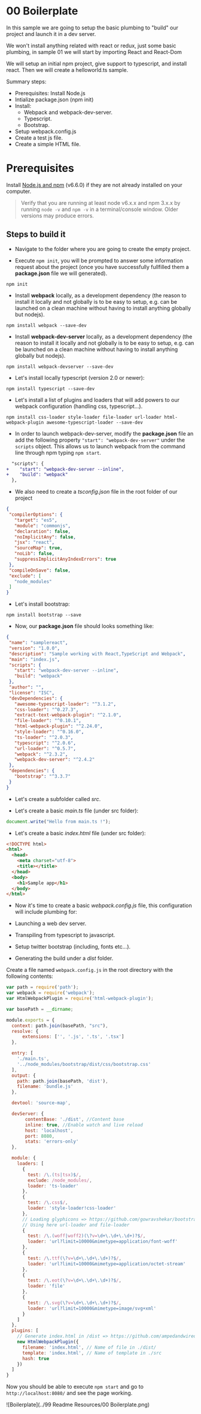 # 00 Boilerplate

In this sample we are going to setup the basic plumbing to "build" our project and launch it in a dev server.

We won't install anything related with react or redux, just some basic plumbing, in sample 01 we will start by importing React and React-Dom

We will setup an initial npm project, give support to typescript, and install react.
Then we will create a helloworld.ts sample.

Summary steps:

- Prerequisites: Install Node.js
- Intialize package.json (npm init)
- Install:
    - Webpack and webpack-dev-server.
    - Typescript.
    - Bootstrap.
- Setup webpack.config.js
- Create a test js file.
- Create a simple HTML file.

# Prerequisites

Install [Node.js and npm](https://nodejs.org/en/) (v6.6.0) if they are not already installed on your computer.

> Verify that you are running at least node v6.x.x and npm 3.x.x by running `node -v` and `npm -v` in a terminal/console window. Older versions may produce errors.

## Steps to build it

- Navigate to the folder where you are going to create the empty project.

- Execute `npm init`, you will be prompted to answer some information request
about the project (once you have successfully fullfilled them a **package.json**
file we will generated).

````
npm init
````

- Install **webpack** locally, as a development dependency (the reason to install it locally and not globally is to be easy to setup, e.g. can be launched on a clean machine without having to install anything globally but nodejs).

````
npm install webpack --save-dev
````
- Install **webpack-dev-server** locally, as a development dependency (the reason to install it locally and not globally is to be easy to setup, e.g. can be launched on a clean machine without having to install anything globally but nodejs).

````
npm install webpack-devserver --save-dev
````

- Let's install locally typescript (version 2.0 or newer):

```
npm install typescript --save-dev
```
- Let's install a list of plugins and loaders that will add powers to
our webpack configuration (handling css, typescript...).

```
npm install css-loader style-loader file-loader url-loader html-webpack-plugin awesome-typescript-loader --save-dev
```

- In order to launch webpack-dev-server, modify the **package.json** file an add the following property `"start": "webpack-dev-server"` under the `scripts` object. This allows us to launch webpack from the command line through npm typing `npm start`.

```diff
  "scripts": {
+    "start": "webpack-dev-server --inline",
+    "build": "webpack"
  },
```


- We also need to create a _tsconfig.json_ file in the root folder of
our project

```json
{
 "compilerOptions": {
   "target": "es5",
   "module": "commonjs",
   "declaration": false,
   "noImplicitAny": false,
   "jsx": "react",
   "sourceMap": true,
   "noLib": false,
   "suppressImplicitAnyIndexErrors": true
 },
 "compileOnSave": false,
 "exclude": [
   "node_modules"
 ]
}
```

- Let's install bootstrap:

 ```
 npm install bootstrap --save
 ```

 - Now, our **package.json** file should looks something like:

```json
{
 "name": "samplereact",
 "version": "1.0.0",
 "description": "Sample working with React,TypeScript and Webpack",
 "main": "index.js",
 "scripts": {
   "start": "webpack-dev-server --inline",
   "build": "webpack"
 },
 "author": "",
 "license": "ISC",
 "devDependencies": {
   "awesome-typescript-loader": "^3.1.2",
   "css-loader": "^0.27.3",
   "extract-text-webpack-plugin": "^2.1.0",
   "file-loader": "^0.10.1",
   "html-webpack-plugin": "^2.24.0",
   "style-loader": "^0.16.0",
   "ts-loader": "^2.0.3",
   "typescript": "^2.0.6",
   "url-loader": "^0.5.7",
   "webpack": "^2.3.2",
   "webpack-dev-server": "^2.4.2"
 },
 "dependencies": {
   "bootstrap": "^3.3.7"
 }
}
```


 - Let's create a subfolder called _src_.

 - Let's create a basic _main.ts_ file (under src folder):

 ```javascript
 document.write("Hello from main.ts !");
 ```

 - Let's create a basic _index.html_ file (under src folder):

 ```html
 <!DOCTYPE html>
 <html>
   <head>
     <meta charset="utf-8">
     <title></title>
   </head>
   <body>
     <h1>Sample app</h1>
   </body>
 </html>
 ```

 - Now it's time to create a basic _webpack.config.js_ file, this configuration will
 include plumbing for:

 - Launching a web dev server.
 - Transpiling from typescript to javascript.
 - Setup twitter bootstrap (including, fonts etc...).
 - Generating the build under a _dist_ folder.

Create a file named `webpack.config.js` in the root directory with the following contents:

 ```javascript
 var path = require('path');
 var webpack = require('webpack');
 var HtmlWebpackPlugin = require('html-webpack-plugin');

 var basePath = __dirname;

 module.exports = {
   context: path.join(basePath, "src"),
   resolve: {
       extensions: ['', '.js', '.ts', '.tsx']
   },

   entry: [
     './main.ts',
     '../node_modules/bootstrap/dist/css/bootstrap.css'
   ],
   output: {
     path: path.join(basePath, 'dist'),
     filename: 'bundle.js'
   },

   devtool: 'source-map',

   devServer: {
        contentBase: './dist', //Content base
        inline: true, //Enable watch and live reload
        host: 'localhost',
        port: 8080,
        stats: 'errors-only'
   },

   module: {
     loaders: [
       {
         test: /\.(ts|tsx)$/,
         exclude: /node_modules/,
         loader: 'ts-loader'
       },
       {
         test: /\.css$/,
         loader: 'style-loader!css-loader'
       },
       // Loading glyphicons => https://github.com/gowravshekar/bootstrap-webpack
       // Using here url-loader and file-loader
       {
         test: /\.(woff|woff2)(\?v=\d+\.\d+\.\d+)?$/,
         loader: 'url?limit=10000&mimetype=application/font-woff'
       },
       {
         test: /\.ttf(\?v=\d+\.\d+\.\d+)?$/,
         loader: 'url?limit=10000&mimetype=application/octet-stream'
       },
       {
         test: /\.eot(\?v=\d+\.\d+\.\d+)?$/,
         loader: 'file'
       },
       {
         test: /\.svg(\?v=\d+\.\d+\.\d+)?$/,
         loader: 'url?limit=10000&mimetype=image/svg+xml'
       }
     ]
   },
   plugins: [
     // Generate index.html in /dist => https://github.com/ampedandwired/html-webpack-plugin
     new HtmlWebpackPlugin({
       filename: 'index.html', // Name of file in ./dist/
       template: 'index.html', // Name of template in ./src
       hash: true
     })
   ]
 }
 ```

 Now you should be able to execute `npm start` and go to `http://localhost:8080/` and see the page working.
 
 ![Boilerplate](../99 Readme Resources/00 Boilerplate.png)
